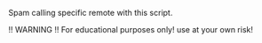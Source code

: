 Spam calling specific remote with this script.

!! WARNING !!
For educational purposes only!
use at your own risk!
